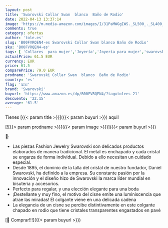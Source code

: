 ```yaml
---
layout: post
title: 'Swarovski Collar Swan  blanco  Baño de Rodio'
date: 2022-04-13 13:37:14
image: 'https://m.media-amazon.com/images/I/31PaMWGgIWS._SL500_._SL400_.jpg'
comments: true
category: ofertas
author: 'tole.es'
slug: 'B00FVRQEN4-es Swarovski Collar Swan blanco Baño de Rodio'
sku: 'B00FVRQEN4-es'
tags: [ 'Collares  para mujer','Joyería','Joyería para mujer','swarovski','🇪🇸', ]
actualPrice: 61.5 EUR
currency: EUR
price: 61.5
comparePrice: 79.0 EUR
prodname: 'Swarovski Collar Swan  blanco  Baño de Rodio'
country: 'es'
flag: '🇪🇸'
brand: 'Swarovski'
buyurl: 'https://www.amazon.es/dp/B00FVRQEN4/?tag=tolees-21'
descuento: '22.15'
average: '61.5'
---
```


Tienes [{{< param title >}}]({{< param buyurl >}}) aqui!

[![{{< param prodname >}}]({{< param image >}})]({{< param buyurl >}})

🔎:

- Las piezas Fashion Jewelry Swarovski son delicados productos elaborados de manera tradicional. El metal es enchapado y cada cristal se engarza de forma individual. Debido a ello necesitan un cuidado especial.
- Desde 1895, el dominio de la talla del cristal de nuestro fundador, Daniel Swarovski, ha definido a la empresa. Su constante pasión por la innovación y el diseño hizo de Swarovski la marca líder mundial en bisutería y accesorios.
- Perfecto para regalar, y una elección elegante para una boda
- ¡Destellante y muy fino, el motivo del cisne emite una luminiscencia que atrae las miradas! El colgante viene en una delicada cadena
- La elegancia de un cisne se percibe distintivamente en este colgante chapado en rodio que tiene cristales transparentes engastados en pavé

[🛒 Comprar!!!]({{< param buyurl >}})
